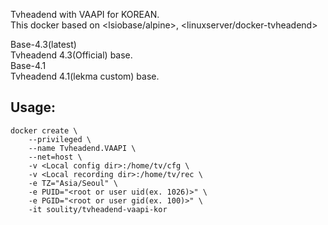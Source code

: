 Tvheadend with VAAPI for KOREAN. \
This docker based on <lsiobase/alpine>, <linuxserver/docker-tvheadend>

Base-4.3(latest) \
Tvheadend 4.3(Official) base. \
Base-4.1 \
Tvheadend 4.1(lekma custom) base.

## Usage:

```
docker create \
    --privileged \
    --name Tvheadend.VAAPI \
    --net=host \
    -v <Local config dir>:/home/tv/cfg \
    -v <Local recording dir>:/home/tv/rec \
    -e TZ="Asia/Seoul" \
    -e PUID="<root or user uid(ex. 1026)>" \
    -e PGID="<root or user gid(ex. 100)>" \
    -it soulity/tvheadend-vaapi-kor
```
